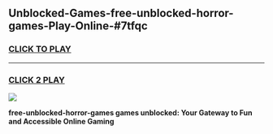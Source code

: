 
## Unblocked-Games-free-unblocked-horror-games-Play-Online-#7tfqc
<h3>
<a href="https://premium.freeplayer.one?title=free-unblocked-horror-games&ref=27F">CLICK TO PLAY</a></h3>
<hr>

<h3>
<a href="https://premium.freeplayer.one?title=free-unblocked-horror-games&ref=27F">CLICK 2 PLAY</a>
  
</h3>

<a href="https://premium.freeplayer.one?title=free-unblocked-horror-games&ref=27F"><img src="https://clearcache.store/games.png"></a>


**free-unblocked-horror-games games unblocked: Your Gateway to Fun and Accessible Online Gaming**
